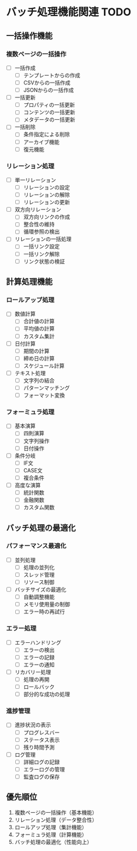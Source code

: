 # バッチ処理機能関連 TODO

## 一括操作機能

### 複数ページの一括操作

- [ ] 一括作成
  - [ ] テンプレートからの作成
  - [ ] CSVからの一括作成
  - [ ] JSONからの一括作成
- [ ] 一括更新
  - [ ] プロパティの一括更新
  - [ ] コンテンツの一括更新
  - [ ] メタデータの一括更新
- [ ] 一括削除
  - [ ] 条件指定による削除
  - [ ] アーカイブ機能
  - [ ] 復元機能

### リレーション処理

- [ ] 単一リレーション
  - [ ] リレーションの設定
  - [ ] リレーションの解除
  - [ ] リレーションの更新
- [ ] 双方向リレーション
  - [ ] 双方向リンクの作成
  - [ ] 整合性の維持
  - [ ] 循環参照の検出
- [ ] リレーションの一括処理
  - [ ] 一括リンク設定
  - [ ] 一括リンク解除
  - [ ] リンク状態の検証

## 計算処理機能

### ロールアップ処理

- [ ] 数値計算
  - [ ] 合計値の計算
  - [ ] 平均値の計算
  - [ ] カスタム集計
- [ ] 日付計算
  - [ ] 期間の計算
  - [ ] 締め日の計算
  - [ ] スケジュール計算
- [ ] テキスト処理
  - [ ] 文字列の結合
  - [ ] パターンマッチング
  - [ ] フォーマット変換

### フォーミュラ処理

- [ ] 基本演算
  - [ ] 四則演算
  - [ ] 文字列操作
  - [ ] 日付操作
- [ ] 条件分岐
  - [ ] IF文
  - [ ] CASE文
  - [ ] 複合条件
- [ ] 高度な演算
  - [ ] 統計関数
  - [ ] 金融関数
  - [ ] カスタム関数

## バッチ処理の最適化

### パフォーマンス最適化

- [ ] 並列処理
  - [ ] 処理の並列化
  - [ ] スレッド管理
  - [ ] リソース制御
- [ ] バッチサイズの最適化
  - [ ] 自動調整機能
  - [ ] メモリ使用量の制御
  - [ ] エラー時の再試行

### エラー処理

- [ ] エラーハンドリング
  - [ ] エラーの検出
  - [ ] エラーの記録
  - [ ] エラーの通知
- [ ] リカバリー処理
  - [ ] 処理の再開
  - [ ] ロールバック
  - [ ] 部分的な成功の処理

### 進捗管理

- [ ] 進捗状況の表示
  - [ ] プログレスバー
  - [ ] ステータス表示
  - [ ] 残り時間予測
- [ ] ログ管理
  - [ ] 詳細ログの記録
  - [ ] エラーログの管理
  - [ ] 監査ログの保存

## 優先順位

1. 複数ページの一括操作（基本機能）
2. リレーション処理（データ整合性）
3. ロールアップ処理（集計機能）
4. フォーミュラ処理（計算機能）
5. バッチ処理の最適化（性能向上）
